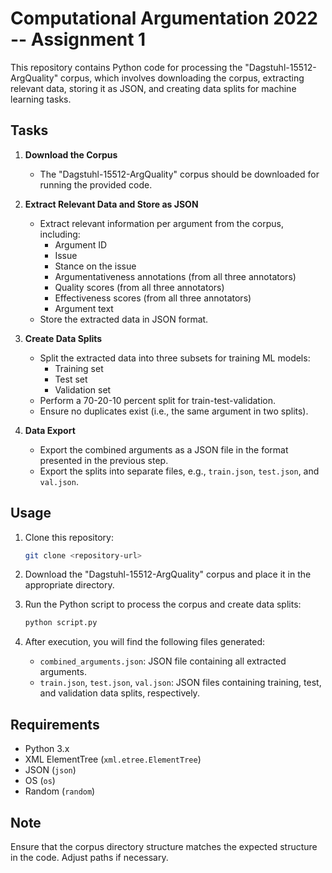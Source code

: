 # Computational Argumentation 2022 -- Assignment 1

This repository contains Python code for processing the "Dagstuhl-15512-ArgQuality" corpus, which involves downloading the corpus, extracting relevant data, storing it as JSON, and creating data splits for machine learning tasks.

## Tasks

1. **Download the Corpus**
    - The "Dagstuhl-15512-ArgQuality" corpus should be downloaded for running the provided code.

2. **Extract Relevant Data and Store as JSON**
    - Extract relevant information per argument from the corpus, including:
        - Argument ID
        - Issue
        - Stance on the issue
        - Argumentativeness annotations (from all three annotators)
        - Quality scores (from all three annotators)
        - Effectiveness scores (from all three annotators)
        - Argument text
    - Store the extracted data in JSON format.

3. **Create Data Splits**
    - Split the extracted data into three subsets for training ML models:
        - Training set
        - Test set
        - Validation set
    - Perform a 70-20-10 percent split for train-test-validation.
    - Ensure no duplicates exist (i.e., the same argument in two splits).

4. **Data Export**
    - Export the combined arguments as a JSON file in the format presented in the previous step.
    - Export the splits into separate files, e.g., `train.json`, `test.json`, and `val.json`.

## Usage

1. Clone this repository:

    ```bash
    git clone <repository-url>
    ```

2. Download the "Dagstuhl-15512-ArgQuality" corpus and place it in the appropriate directory.

3. Run the Python script to process the corpus and create data splits:

    ```bash
    python script.py
    ```

4. After execution, you will find the following files generated:
    - `combined_arguments.json`: JSON file containing all extracted arguments.
    - `train.json`, `test.json`, `val.json`: JSON files containing training, test, and validation data splits, respectively.

## Requirements

- Python 3.x
- XML ElementTree (`xml.etree.ElementTree`)
- JSON (`json`)
- OS (`os`)
- Random (`random`)

## Note

Ensure that the corpus directory structure matches the expected structure in the code. Adjust paths if necessary.
